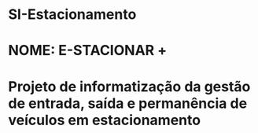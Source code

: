 # SI-Estacionamento
# NOME: E-STACIONAR +
# Projeto de informatização da gestão de entrada, saída e permanência de veículos em estacionamento

